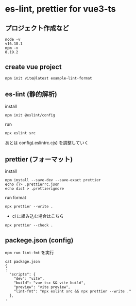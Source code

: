 # es-lint, prettier for vue3-ts

## プロジェクト作成など

```
node -v
v16.18.1
npm -v
8.19.2
```

## create vue project
```
npm init vite@latest example-lint-format
```

## es-lint (静的解析)
install
```
npm init @eslint/config
```
run
```
npx eslint src
```
あとは config(.eslintrc.cjs) を調整していく

## prettier (フォーマット)
install
```
npm install --save-dev --save-exact prettier
echo {}> .prettierrc.json
echo dist > .prettierignore
```

run format
```
npx prettier --write .
```
* ci に組み込む場合はこちら
```
npx prettier --check .
```

## packege.json (config)

`npm run lint-fmt` を実行

```
cat package.json
{
:
  "scripts": {
    "dev": "vite",
    "build": "vue-tsc && vite build",
    "preview": "vite preview",
    "lint-fmt": "npx eslint src && npx prettier --write ."
  },
:  
```


